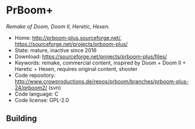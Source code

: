 # PrBoom+

_Remake of Doom, Doom II, Heretic, Hexen._

- Home: http://prboom-plus.sourceforge.net/, https://sourceforge.net/projects/prboom-plus/
- State: mature, inactive since 2016
- Download: https://sourceforge.net/projects/prboom-plus/files/
- Keywords: remake, commercial content, inspired by Doom + Doom II + Heretic + Hexen, requires original content, shooter
- Code repository: http://www.crowproductions.de/repos/prboom/branches/prboom-plus-24/prboom2/ (svn)
- Code language: C
- Code license: GPL-2.0

## Building
